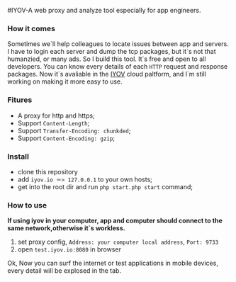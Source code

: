 #IYOV-A web proxy and analyze tool especially for app engineers.

### How it comes
Sometimes we\`ll help colleagues to locate issues between app and servers. I have to login each server and dump the tcp packages, 
but it\`s not that humanzied, or many ads. So I build this tool. It\`s free and open to all developers. You can know every details 
of each `HTTP` request and response packages. Now it\`s avaliable in the [IYOV](http://iyov.io) cloud paltform, and I`m still working on 
making it more easy to use.


### Fitures
* A proxy for http and https;
* Support `Content-Length`;
* Support `Transfer-Encoding: chunkded`;
* Support `Content-Encoding: gzip`;



### Install
* clone this repository
* add `iyov.io ＝> 127.0.0.1` to your own hosts;
* get into the root dir and run `php start.php start` command;

### How to use
**If using iyov in your computer, app and computer should connect to the same network,otherwise it\`s workless.**

1. set proxy config, `Address: your computer local address`, `Port: 9733`
2. open `test.iyov.io:8080` in browser

Ok, Now you can surf the internet or test applications in mobile devices, every detail will be explosed in the tab.